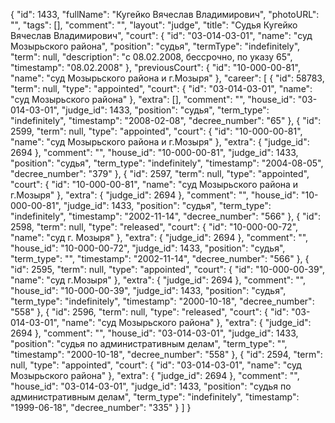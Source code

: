 {
    "id": 1433,
    "fullName": "Кугейко Вячеслав Владимирович",
    "photoURL": "",
    "tags": [],
    "comment": "",
    "layout": "judge",
    "title": "Судья Кугейко Вячеслав Владимирович",
    "court": {
        "id": "03-014-03-01",
        "name": "суд Мозырьского района",
        "position": "судья",
        "termType": "indefinitely",
        "term": null,
        "description": "c 08.02.2008, бессрочно, по указу 65",
        "timestamp": "08.02.2008"
    },
    "previousCourt": {
        "id": "10-000-00-81",
        "name": "суд Мозырьского района и г.Мозыря"
    },
    "career": [
        {
            "id": 58783,
            "term": null,
            "type": "appointed",
            "court": {
                "id": "03-014-03-01",
                "name": "суд Мозырьского района"
            },
            "extra": [],
            "comment": "",
            "house_id": "03-014-03-01",
            "judge_id": 1433,
            "position": "судья",
            "term_type": "indefinitely",
            "timestamp": "2008-02-08",
            "decree_number": "65"
        },
        {
            "id": 2599,
            "term": null,
            "type": "appointed",
            "court": {
                "id": "10-000-00-81",
                "name": "суд Мозырьского района и г.Мозыря"
            },
            "extra": {
                "judge_id": 2694
            },
            "comment": "",
            "house_id": "10-000-00-81",
            "judge_id": 1433,
            "position": "судья",
            "term_type": "indefinitely",
            "timestamp": "2004-08-05",
            "decree_number": "379"
        },
        {
            "id": 2597,
            "term": null,
            "type": "appointed",
            "court": {
                "id": "10-000-00-81",
                "name": "суд Мозырьского района и г.Мозыря"
            },
            "extra": {
                "judge_id": 2694
            },
            "comment": "",
            "house_id": "10-000-00-81",
            "judge_id": 1433,
            "position": "судья",
            "term_type": "indefinitely",
            "timestamp": "2002-11-14",
            "decree_number": "566"
        },
        {
            "id": 2598,
            "term": null,
            "type": "released",
            "court": {
                "id": "10-000-00-72",
                "name": "суд г. Мозыря"
            },
            "extra": {
                "judge_id": 2694
            },
            "comment": "",
            "house_id": "10-000-00-72",
            "judge_id": 1433,
            "position": "судья",
            "term_type": "",
            "timestamp": "2002-11-14",
            "decree_number": "566"
        },
        {
            "id": 2595,
            "term": null,
            "type": "appointed",
            "court": {
                "id": "10-000-00-39",
                "name": "суд г.Мозыря"
            },
            "extra": {
                "judge_id": 2694
            },
            "comment": "",
            "house_id": "10-000-00-39",
            "judge_id": 1433,
            "position": "судья",
            "term_type": "indefinitely",
            "timestamp": "2000-10-18",
            "decree_number": "558"
        },
        {
            "id": 2596,
            "term": null,
            "type": "released",
            "court": {
                "id": "03-014-03-01",
                "name": "суд Мозырьского района"
            },
            "extra": {
                "judge_id": 2694
            },
            "comment": "",
            "house_id": "03-014-03-01",
            "judge_id": 1433,
            "position": "судья по административным делам",
            "term_type": "",
            "timestamp": "2000-10-18",
            "decree_number": "558"
        },
        {
            "id": 2594,
            "term": null,
            "type": "appointed",
            "court": {
                "id": "03-014-03-01",
                "name": "суд Мозырьского района"
            },
            "extra": {
                "judge_id": 2694
            },
            "comment": "",
            "house_id": "03-014-03-01",
            "judge_id": 1433,
            "position": "судья по административным делам",
            "term_type": "indefinitely",
            "timestamp": "1999-06-18",
            "decree_number": "335"
        }
    ]
}